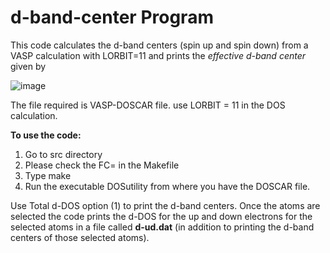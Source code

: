 # d-band-center Program
This code calculates the d-band centers (spin up and spin down) from a VASP calculation with LORBIT=11 and prints the _effective d-band center_
given by

![image](https://user-images.githubusercontent.com/27854932/177729995-08bfb976-f0b5-4e64-8da7-1e0315cae63a.png)





The file required is VASP-DOSCAR file.
use LORBIT = 11 in the DOS calculation.

**To use the code:**
1. Go to src directory
2. Please check the FC= in the Makefile
3. Type make
4. Run the executable DOSutility from where you have the DOSCAR file.

Use Total d-DOS option (1) to print the d-band centers. Once the atoms are selected the code prints the 
d-DOS for the up and down electrons for the selected atoms in a file called **d-ud.dat** (in addition to printing the d-band centers 
of those selected atoms). 
